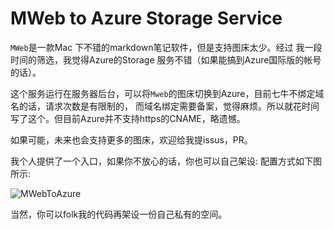 MWeb to Azure Storage Service
======
`MWeb`是一款Mac 下不错的markdown笔记软件，但是支持图床太少。经过
我一段时间的筛选，我觉得Azure的Storage 服务不错（如果能搞到Azure国际版的帐号的话）。

这个服务运行在服务器后台，可以将`Mweb`的图床切换到Azure，目前七牛不绑定域名的话，请求次数是有限制的，
而域名绑定需要备案，觉得麻烦。所以就花时间写了这个。但目前Azure并不支持https的CNAME，略遗憾。

如果可能，未来也会支持更多的图床，欢迎给我提issus，PR。

我个人提供了一个入口，如果你不放心的话，你也可以自己架设:
配置方式如下图所示:

![MWebToAzure](https://qhsong.blob.core.windows.net/qhsong-blog/2016/08/intro.png)

当然，你可以folk我的代码再架设一份自己私有的空间。
